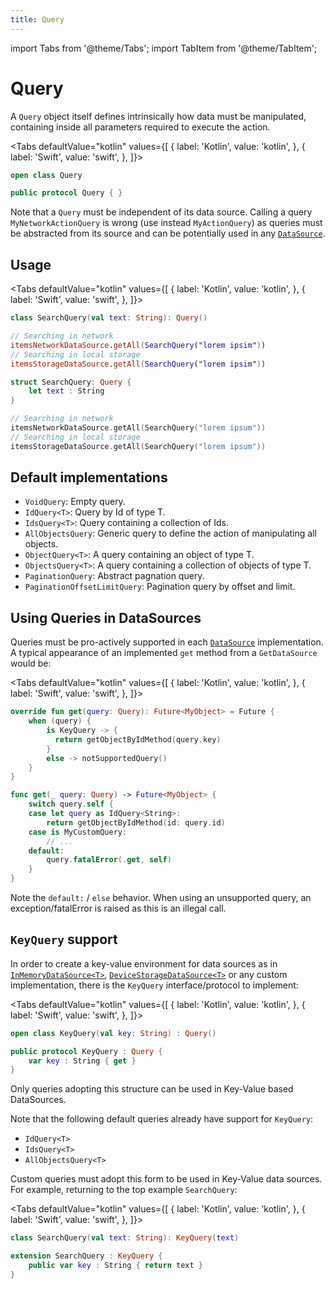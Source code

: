 ```yaml
---
title: Query
---
```


import Tabs from '@theme/Tabs';
import TabItem from '@theme/TabItem';

# Query

A `Query` object itself defines intrinsically how data must be manipulated, containing inside all parameters required to execute the action. 

<Tabs defaultValue="kotlin" values={[
    { label: 'Kotlin', value: 'kotlin', },
    { label: 'Swift', value: 'swift', },
]}>
<TabItem value="kotlin">

```kotlin
open class Query
```

</TabItem>
<TabItem value="swift">

```swift
public protocol Query { }
```

</TabItem>
</Tabs>

Note that a `Query` must be independent of its data source. Calling a query `MyNetworkActionQuery` is wrong (use instead `MyActionQuery`) as queries must be abstracted from its source and can be potentially used in any [`DataSource`](DataSource.md). 

## Usage

<Tabs defaultValue="kotlin" values={[
    { label: 'Kotlin', value: 'kotlin', },
    { label: 'Swift', value: 'swift', },
]}>
<TabItem value="kotlin">

```kotlin
class SearchQuery(val text: String): Query()

// Searching in network
itemsNetworkDataSource.getAll(SearchQuery("lorem ipsim"))
// Searching in local storage
itemsStorageDataSource.getAll(SearchQuery("lorem ipsim"))
```

</TabItem>
<TabItem value="swift">

```swift
struct SearchQuery: Query {
    let text : String
}

// Searching in network
itemsNetworkDataSource.getAll(SearchQuery("lorem ipsum"))
// Searching in local storage
itemsStorageDataSource.getAll(SearchQuery("lorem ipsum"))
```

</TabItem>
</Tabs>

## Default implementations

- `VoidQuery`: Empty query.
- `IdQuery<T>`: Query by Id of type T.
- `IdsQuery<T>`: Query containing a collection of Ids. 
- `AllObjectsQuery`: Generic query to define the action of manipulating all objects.
- `ObjectQuery<T>`: A query containing an object of type T.
- `ObjectsQuery<T>`: A query containing a collection of objects of type T.
- `PaginationQuery`: Abstract pagnation query.
- `PaginationOffsetLimitQuery`: Pagination query by offset and limit.

## Using Queries in DataSources

Queries must be pro-actively supported in each [`DataSource`](DataSource.md) implementation. A typical appearance of an implemented `get` method from a `GetDataSource` would be:

<Tabs defaultValue="kotlin" values={[
    { label: 'Kotlin', value: 'kotlin', },
    { label: 'Swift', value: 'swift', },
]}>
<TabItem value="kotlin">

```kotlin
override fun get(query: Query): Future<MyObject> = Future {
    when (query) {
        is KeyQuery -> {
          return getObjectByIdMethod(query.key)
        }
        else -> notSupportedQuery()
    }
}
```

</TabItem>
<TabItem value="swift">

```swift
func get(_ query: Query) -> Future<MyObject> {
    switch query.self {
    case let query as IdQuery<String>:
        return getObjectByIdMethod(id: query.id)
    case is MyCustomQuery:
        // ...
    default:
        query.fatalError(.get, self)
    }
}
```

</TabItem>
</Tabs>

Note the `default:` / `else` behavior. When using an unsupported query, an exception/fatalError is raised as this is an illegal call.

## `KeyQuery` support

In order to create a key-value environment for data sources as in [`InMemoryDataSource<T>`](InMemoryDataSource.md), [`DeviceStorageDataSource<T>`](DeviceStorageDataSource.md) or any custom implementation, there is the `KeyQuery` interface/protocol to implement:

<Tabs defaultValue="kotlin" values={[
    { label: 'Kotlin', value: 'kotlin', },
    { label: 'Swift', value: 'swift', },
]}>
<TabItem value="kotlin">

```kotlin
open class KeyQuery(val key: String) : Query()
```

</TabItem>
<TabItem value="swift">

```swift
public protocol KeyQuery : Query {
    var key : String { get }
}
```

</TabItem>
</Tabs>

Only queries adopting this structure can be used in Key-Value based DataSources.

Note that the following default queries already have support for `KeyQuery`:

- `IdQuery<T>`
- `IdsQuery<T>`
- `AllObjectsQuery<T>`

Custom queries must adopt this form to be used in Key-Value data sources. For example, returning to the top example `SearchQuery`:

<Tabs defaultValue="kotlin" values={[
    { label: 'Kotlin', value: 'kotlin', },
    { label: 'Swift', value: 'swift', },
]}>
<TabItem value="kotlin">

```kotlin
class SearchQuery(val text: String): KeyQuery(text)
```

</TabItem>
<TabItem value="swift">

```swift
extension SearchQuery : KeyQuery {
    public var key : String { return text }
}
```

</TabItem>
</Tabs>
